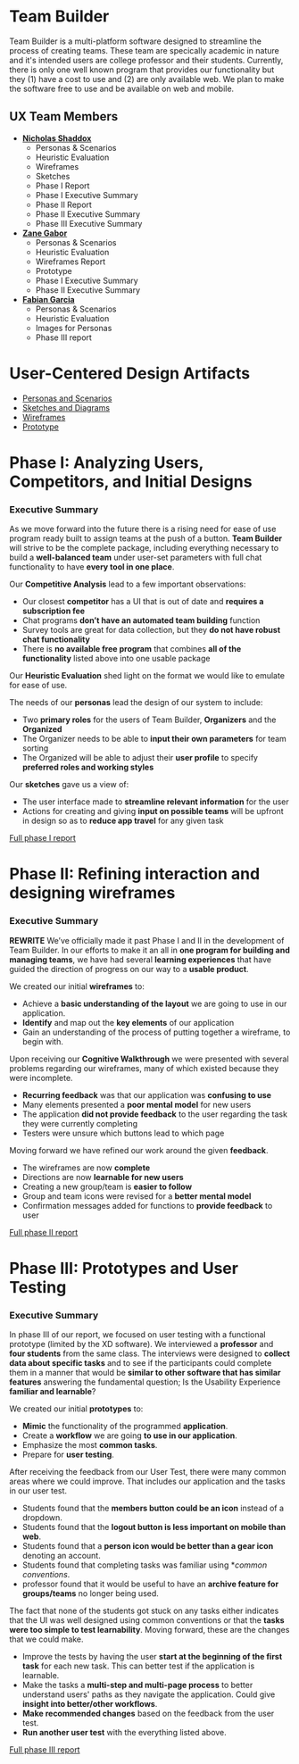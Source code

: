 # Team Builder

Team Builder is a multi-platform software designed to streamline the process of creating teams. These team are specically academic in nature and it's intended users are college professor and their students. Currently, there is only one well known program that provides our functionality but they (1) have a cost to use and (2) are only available web. We plan to make the software free to use and be available on web and mobile.

## UX Team Members

* **[Nicholas Shaddox](https://usabilityengineering.github.io/ux-portfolio-TheRealKrawll/)**
  * Personas & Scenarios
  * Heuristic Evaluation
  * Wireframes
  * Sketches
  * Phase I Report
  * Phase I Executive Summary
  * Phase II Report
  * Phase II Executive Summary
  * Phase III Executive Summary
* **[Zane Gabor](https://usabilityengineering.github.io/ux-portfolio-Zarg410/)**
  * Personas & Scenarios
  * Heuristic Evaluation
  * Wireframes Report
  * Prototype
  * Phase I Executive Summary
  * Phase II Executive Summary
* **[Fabian Garcia](https://usabilityengineering.github.io/ux-portfolio-fabiang8/)**
  * Personas & Scenarios
  * Heuristic Evaluation
  * Images for Personas
  * Phase III report

# User-Centered Design Artifacts
 
* [Personas and Scenarios](personas/)
* [Sketches and Diagrams](sketches/)
* [Wireframes](wireframes/)
* [Prototype](prototype/)

# Phase I: Analyzing Users, Competitors, and Initial Designs

### Executive Summary

As we move forward into the future there is a rising need for ease of use program ready built to assign teams at the push of a button. **Team Builder** will strive to be the complete package, including everything necessary to build a **well-balanced team** under user-set parameters with full chat functionality to have **every tool in one place**.

Our **Competitive Analysis** lead to a few important observations:
* Our closest **competitor** has a UI that is out of date and **requires a subscription fee**
* Chat programs **don’t have an automated team building** function
* Survey tools are great for data collection, but they **do not have robust chat functionality**
* There is **no available free program** that combines **all of the functionality** listed above into one usable package

Our **Heuristic Evaluation** shed light on the format we would like to emulate for ease of use.

The needs of our **personas** lead the design of our system to include:
* Two **primary roles** for the users of Team Builder, **Organizers** and the **Organized**
* The Organizer needs to be able to **input their own parameters** for team sorting
* The Organized will be able to adjust their **user profile** to specify **preferred roles and working styles**

Our **sketches** gave us a view of:
* The user interface made to **streamline relevant information** for the user
* Actions for creating and giving **input on possible teams** will be upfront in design so as to **reduce app travel** for any given task

[Full phase I report](phaseI/)

# Phase II: Refining interaction and designing wireframes

### Executive Summary

**REWRITE**
We’ve officially made it past Phase I and II in the development of Team Builder. In our efforts to make it an all in **one program for building and managing teams**, we have had several **learning experiences** that have guided the direction of progress on our way to a **usable product**.

We created our initial **wireframes** to:
* Achieve a **basic understanding of the layout** we are going to use in our application.
* **Identify** and map out the **key elements** of our application
* Gain an understanding of the process of putting together a wireframe, to begin with.

Upon receiving our **Cognitive Walkthrough** we were presented with several problems regarding our wireframes, many of which existed because they were incomplete.
* **Recurring feedback** was that our application was **confusing to use** 
* Many elements presented a **poor mental model** for new users
* The application **did not provide feedback** to the user regarding the task they were currently completing
* Testers were unsure which buttons lead to which page

Moving forward we have refined our work around the given **feedback**.
* The wireframes are now **complete**
* Directions are now **learnable for new users**
* Creating a new group/team is **easier to follow**
* Group and team icons were revised for a **better mental model**
* Confirmation messages added for functions to **provide feedback** to user


[Full phase II report](phaseII/)

# Phase III: Prototypes and User Testing

### Executive Summary

In phase III of our report, we focused on user testing with a functional prototype (limited by the XD software). We interviewed a **professor** and **four students** from the same class. The interviews were designed to **collect data about specific tasks** and to see if the participants could complete them in a manner that would be **similar to other software that has similar features** answering the fundamental question; Is the Usability Experience **familiar and learnable**?

We created our initial **prototypes** to:
* **Mimic** the functionality of the programmed **application**.
* Create a **workflow** we are going **to use in our application**.
* Emphasize the most **common tasks**.
* Prepare for **user testing**.

After receiving the feedback from our User Test, there were many common areas where we could improve. That includes our application and the tasks in our user test.
* Students found that the **members button could be an icon** instead of a dropdown.
* Students found that the **logout button is less important on mobile than web**.
* Students found that a **person icon would be better than a gear icon** denoting an account.
* Students found that completing tasks was familiar using **common conventions*.
* professor found that it would be useful to have an **archive feature for groups/teams** no longer being used.

The fact that none of the students got stuck on any tasks either indicates that the UI was well designed using common conventions or that the **tasks were too simple to test learnability**. Moving forward, these are the changes that we could make.
* Improve the tests by having the user **start at the beginning of the first task** for each new task. This can better test if the application is learnable.
* Make the tasks a **multi-step and multi-page process** to better understand users' paths as they navigate the application. Could give **insight into better/other workflows**.
* **Make recommended changes** based on the feedback from the user test.
* **Run another user test** with the everything listed above.


[Full phase III report](phaseIII/)
